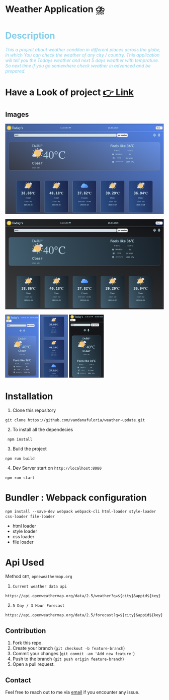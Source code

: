 # Weather Application ⛈️

# <span style = "color:skyblue;"> Description </span>

<span style="color: skyblue; font-style: italic;">This a project about weather conditon in different places across the globe, in which You can check the weather of any city / country. This application will tell you the Todays weather and next 5 days weather with temprature. So next time if you go somewhere check weather in advanced and be prepared. </span>

# Have a Look of project [👉 Link](https://vandanafuloria.github.io/weather-update/)

## Images

![Desktop light mode](./src/assets/desktop-light.png)

![Desktop Dark mode](./src/assets/desktop-dark.png)

<img src="./src/assets/phone-light.png" height="200"/>

<img src="./src/assets/light.png" height="200"/>
<img src="./src/assets/phone-dark.png" height="200"/>

# Installation

1. Clone this repository

```
git clone https://github.com/vandanafuloria/weather-update.git
```

2. To install all the dependecies

```
 npm install
```

3. Build the project

```
npm run build
```

4. Dev Server start on `http://localhost:8080`

```
npm run start
```

# Bundler : Webpack configuration

```
npm install --save-dev webpack webpack-cli html-loader style-loader css-loader file-loader
```

- html loader
- style loader
- css loader
- file loader

# Api Used

Method `GET`, `opneweathermap.org`

1. `Current weather data api`

```
https://api.openweathermap.org/data/2.5/weather?q=${city}&appid${key}
```

2. `5 Day / 3 Hour Forecast`

```
https://api.openweathermap.org/data/2.5/forecast?q=${city}&appid${key}
```

## Contribution

1. Fork this repo.
2. Create your branch (`git checkout -b feature-branch`)
3. Commit your changes (`git commit -am 'Add new feature'`)
4. Push to the branch (`git push origin feature-branch`)
5. Open a pull request.

## Contact

Feel free to reach out to me via [email](vandanafuloria02@gmail.com) if you encounter any issue.
